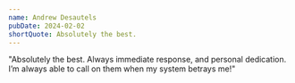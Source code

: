 ```yaml
---
name: Andrew Desautels
pubDate: 2024-02-02
shortQuote: Absolutely the best.
---
```


"Absolutely the best. Always immediate response, and personal dedication. I’m always able to call on them when my system betrays me!"
